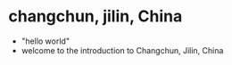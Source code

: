 # changchun, jilin, China

- "hello world"
- welcome to the introduction to Changchun, Jilin, China
